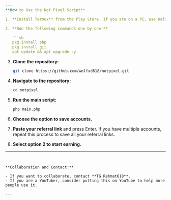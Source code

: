 ```yaml
---
**How to Use the Not Pixel Script**

1. **Install Termux** from the Play Store. If you are on a PC, use Kali Linux or any other Linux distribution available in Windows.

2. **Run the following commands one by one:**

   ```sh
   pkg install php
   pkg install git
   apt update && apt upgrade -y
   ```

3. **Clone the repository:**

   ```sh
   git clone https://github.com/wolfxd618/notpixel.git
   ```

4. **Navigate to the repository:**

   ```sh
   cd notpixel
   ```

5. **Run the main script:**

   ```sh
   php main.php
   ```

6. **Choose the option to save accounts.** 

7. **Paste your referral link** and press Enter. If you have multiple accounts, repeat this process to save all your referral links.

8. **Select option 2 to start earning.**

---
```


**Collaboration and Contact:**

- If you want to collaborate, contact **TG Rehmat618**.
- If you are a YouTuber, consider putting this on YouTube to help more people use it.

---
